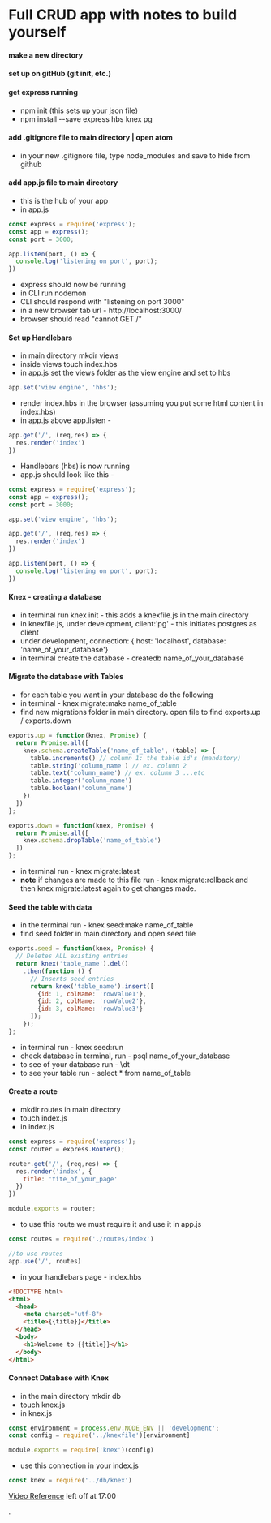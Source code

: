 # Full CRUD app with notes to build yourself

#### make a new directory
#### set up on gitHub (git init, etc.)
#### get express running
* npm init (this sets up your json file)
* npm install --save express hbs knex pg
#### add .gitignore file to main directory | open atom
* in your new .gitignore file, type node_modules and save to hide from github
#### add app.js file to main directory
* this is the hub of your app
* in app.js
``` javascript
const express = require('express');
const app = express();
const port = 3000;

app.listen(port, () => {
  console.log('listening on port', port);
})
```
- express should now be running
- in CLI run nodemon
- CLI should respond with "listening on port 3000"
- in a new browser tab url - http://localhost:3000/
- browser should read "cannot GET /"

#### Set up Handlebars
* in main directory mkdir views
* inside views touch index.hbs
* in app.js set the views folder as the view engine and set to hbs
``` javascript
app.set('view engine', 'hbs');
```
* render index.hbs in the browser (assuming you put some html content in index.hbs)
* in app.js above app.listen -
``` javascript
app.get('/', (req,res) => {
  res.render('index')
})
```
* Handlebars (hbs) is now running
* app.js should look like this -
``` javascript
const express = require('express');
const app = express();
const port = 3000;

app.set('view engine', 'hbs');

app.get('/', (req,res) => {
  res.render('index')
})

app.listen(port, () => {
  console.log('listening on port', port);
})
```

#### Knex - creating a database
* in terminal run knex init - this adds a knexfile.js in the main directory
* in knexfile.js, under development, client:'pg' - this initiates postgres as client
* under development, connection: { host: 'localhost', database: 'name_of_your_database'}
* in terminal create the database - createdb name_of_your_database

#### Migrate the database with Tables
* for each table you want in your database do the following
* in terminal - knex migrate:make name_of_table
* find new migrations folder in main directory. open file to find exports.up / exports.down
``` javascript
exports.up = function(knex, Promise) {
  return Promise.all([
    knex.schema.createTable('name_of_table', (table) => {
      table.increments() // column 1: the table id's (mandatory)
      table.string('column_name') // ex. column 2
      table.text('column_name') // ex. column 3 ...etc
      table.integer('column_name')
      table.boolean('column_name')
    })
  ])
};

exports.down = function(knex, Promise) {
  return Promise.all([
    knex.schema.dropTable('name_of_table')
  ])
};
```
* in terminal run - knex migrate:latest
* **note** if changes are made to this file run - knex migrate:rollback and then knex migrate:latest again to get changes made.

#### Seed the table with data
* in the terminal run - knex seed:make name_of_table
* find seed folder in main directory and open seed file
``` javascript
exports.seed = function(knex, Promise) {
  // Deletes ALL existing entries
  return knex('table_name').del()
    .then(function () {
      // Inserts seed entries
      return knex('table_name').insert([
        {id: 1, colName: 'rowValue1'},
        {id: 2, colName: 'rowValue2'},
        {id: 3, colName: 'rowValue3'}
      ]);
    });
};
```
* in terminal run - knex seed:run
* check database in terminal, run - psql name_of_your_database
* to see of your database run - \dt
* to see your table run - select * from name_of_table

#### Create a route
* mkdir routes in main directory
* touch index.js
* in index.js
``` javascript
const express = require('express');
const router = express.Router();

router.get('/', (req,res) => {
  res.render('index', {
    title: 'tite_of_your_page'
  })
})

module.exports = router;
```
* to use this route we must require it and use it in app.js
``` javascript
const routes = require('./routes/index')

//to use routes
app.use('/', routes)
```
* in your handlebars page - index.hbs
``` html
<!DOCTYPE html>
<html>
  <head>
    <meta charset="utf-8">
    <title>{{title}}</title>
  </head>
  <body>
    <h1>Welcome to {{title}}</h1>
  </body>
</html>
```

#### Connect Database with Knex
* in the main directory mkdir db
* touch knex.js
* in knex.js
``` javascript
const environment = process.env.NODE_ENV || 'development';
const config = require('../knexfile')[environment]

module.exports = require('knex')(config)
```
* use this connection in your index.js
``` javascript
const knex = require('../db/knex')
```



[Video Reference](https://www.youtube.com/watch?v=WYa47JkZH_U)
left off at 17:00





















.
